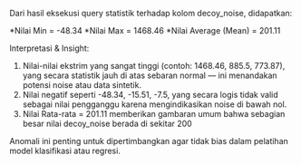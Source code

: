 Dari hasil eksekusi query statistik terhadap kolom decoy_noise, didapatkan:

*Nilai Min = -48.34
*Nilai Max = 1468.46
*Nilai Average (Mean) = 201.11 

Interpretasi & Insight:

1. Nilai-nilai ekstrim yang sangat tinggi (contoh: 1468.46, 885.5, 773.87), yang secara statistik jauh di atas sebaran normal — ini menandakan potensi noise atau data sintetik.
2. Nilai negatif seperti -48.34, -15.51, -7.5, yang secara logis tidak valid sebagai nilai pengganggu karena mengindikasikan noise di bawah nol.
3. Nilai Rata-rata = 201.11 memberikan gambaran umum bahwa sebagian besar nilai decoy_noise berada di sekitar 200

Anomali ini penting untuk dipertimbangkan agar tidak bias dalam pelatihan model klasifikasi atau regresi.

